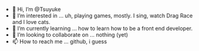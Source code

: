 - 👋 Hi, I’m @Tsuyuke
- 👀 I’m interested in ... uh, playing games, mostly. I sing, watch Drag Race and I love cats.
- 🌱 I’m currently learning ... how to learn how to be a front end developer.
- 💞️ I’m looking to collaborate on ... nothing (yet)
- 📫 How to reach me ... github, i guess

<!---
Tsuyuke/Tsuyuke is a ✨ special ✨ repository because its `README.md` (this file) appears on your GitHub profile.
You can click the Preview link to take a look at your changes.
--->
